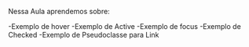 Nessa Aula aprendemos sobre:

-Exemplo de hover
-Exemplo de Active
-Exemplo de focus
-Exemplo de Checked
-Exemplo de Pseudoclasse para Link